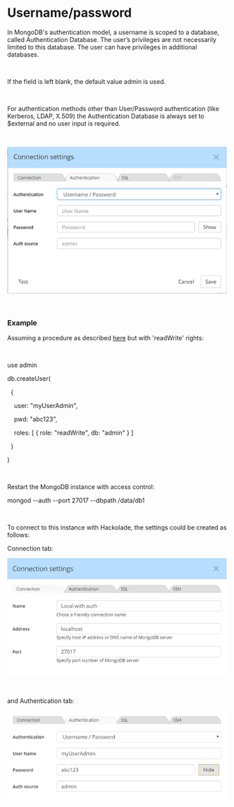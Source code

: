 # Username/password

In MongoDB's authentication model, a username is scoped to a database, called Authentication Database. The user’s privileges are not necessarily limited to this database. The user can have privileges in additional databases.

&nbsp;

If the field is left blank, the default value admin is used.

&nbsp;

For authentication methods other than User/Password authentication (like Kerberos, LDAP, X.509) the Authentication Database is always set to $external and no user input is required.

&nbsp;

![Image](<lib/Rev-Eng%20-%20MongoDB%20Connection%20Settings.png>)

&nbsp;

### Example

Assuming a procedure as described [here](<https://docs.mongodb.com/manual/tutorial/enable-authentication/> "target=\"\_blank\"") but with 'readWrite' rights:

&nbsp;

use admin

db.createUser(

&nbsp; {

&nbsp; &nbsp; user: "myUserAdmin",

&nbsp; &nbsp; pwd: "abc123",

&nbsp; &nbsp; roles: \[ { role: "readWrite", db: "admin" } \]

&nbsp; }

)

&nbsp;

Restart the MongoDB instance with access control:&nbsp;

mongod --auth --port 27017 --dbpath /data/db1

&nbsp;

To connect to this instance with Hackolade, the settings could be created as follows:

Connection tab:

![Image](<lib/Rev-Eng-Mongo-user-pwd%20connection%20tab.png>)

&nbsp;

and Authentication tab:

![Image](<lib/Rev-Eng-Mongo-user-pwd%20authenticationtab.png>)

&nbsp;


